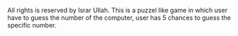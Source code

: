 All rights is reserved by Israr Ullah.
This is a puzzel like game in which user have to guess the number of the computer, user has 5 chances to guess the specific number.

